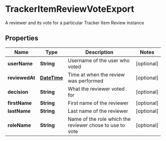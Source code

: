 

# TrackerItemReviewVoteExport

A reviewer and its vote for a particular Tracker Item Review instance
## Properties

Name | Type | Description | Notes
------------ | ------------- | ------------- | -------------
**userName** | **String** | Username of the user who voted |  [optional]
**reviewedAt** | [**DateTime**](DateTime.md) | Time at when the review was performed |  [optional]
**decision** | **String** | What the reviewer voted for |  [optional]
**firstName** | **String** | First name of the reviewer |  [optional]
**lastName** | **String** | Last name of the reviewer |  [optional]
**roleName** | **String** | Name of the role which the reviewer chose to use to vote |  [optional]




